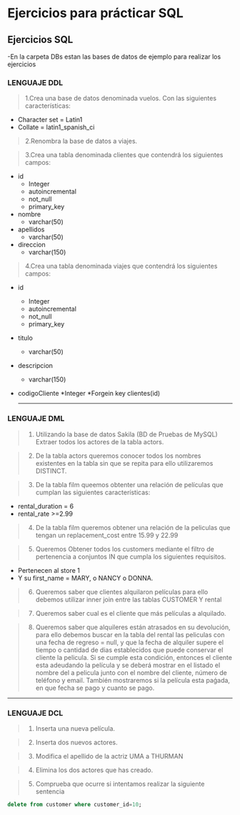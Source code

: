 # Ejercicios para prácticar SQL
## Ejercicios SQL
-En la carpeta DBs estan las bases de datos de ejemplo para realizar los ejercicios
### LENGUAJE DDL
>1.Crea una base de datos denominada vuelos. Con las siguientes características:
* Character set = Latin1
* Collate = latin1_spanish_ci

>2.Renombra la base de datos a viajes.

>3.Crea una tabla denominada clientes que contendrá los siguientes campos:
* id 
  * Integer
  * autoincremental 
  * not_null 
  * primary_key
* nombre
  * varchar(50)
* apellidos
  * varchar(50)
* direccion
  * varchar(150)

>4.Crea una tabla denominada viajes que contendrá los siguientes campos:
* id
  * Integer
  * autoincremental
  * not_null
  * primary_key
* titulo
  * varchar(50)
* descripcion
  * varchar(150)
* codigoCliente 
  *Integer 
  *Forgein key clientes(id)
  
  ---
  
### LENGUAJE DML
>1. Utilizando la base de datos Sakila (BD de Pruebas de MySQL)
Extraer todos los actores de la tabla actors.

>2. De la tabla actors queremos conocer todos los nombres existentes en la tabla sin que se repita para ello utilizaremos DISTINCT.

>3. De la tabla film queemos obtenter una relación de películas que cumplan las siguientes características:
* rental_duration = 6
* rental_rate >=2.99

>4. De la tabla film queremos obtener una relación de la peliculas que tengan un replacement_cost entre 15.99 y 22.99

>5.  Queremos Obtener todos los customers mediante el filtro de pertenencia a conjuntos IN que cumpla los siguientes requisitos.
* Pertenecen al store 1
* Y su first_name = MARY, o NANCY  o DONNA.

>6. Queremos saber que clientes alquilaron películas para ello debemos utilizar inner join entre las tablas CUSTOMER Y rental
 
>7. Queremos saber cual es el cliente que más películas a alquilado.

>8. Queremos saber que alquileres están atrasados en su devolución, para ello debemos buscar en la tabla del rental las peliculas con una fecha de regreso = null,  y que la fecha de alquiler supere el tiempo o cantidad  de dias establecidos que puede conservar el cliente la pelicula. Si se cumple esta condición, entonces el cliente esta adeudando la película y se deberá mostrar en el listado el nombre del a pelicula junto con el nombre del cliente, número de teléfono y email. También mostraremos si la película esta paǵada, en que fecha se pago y cuanto se pago.

 --- 

### LENGUAJE DCL
>1. Inserta una nueva película.

>2. Inserta dos nuevos actores.

>3. Modifica el apellido de la actriz UMA a THURMAN

>4. Elimina los dos actores que has creado.

>5. Comprueba que ocurre si intentamos realizar la siguiente sentencia
```sql
delete from customer where customer_id=10;
```
